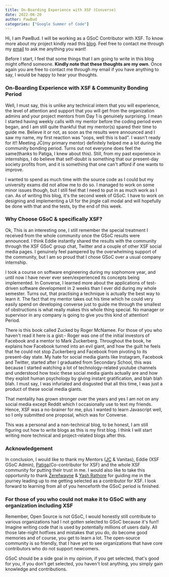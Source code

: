 ```yaml
---
title: On-Boarding Experience with XSF (Converse)
date: 2022-06-20
author: PawBud
categories: ["Google Summer of Code"]
---
```


Hi, I am PawBud. I will be working as a GSoC Contributor with XSF. To know more about my project kindly read this [blog](https://xmpp.org/2022/05/xmpp-google-summer-of-code-2022-welcome-new-contributors/). Feel free to contact me through my [email](ferrypieme@gmail.com) to ask me anything you want!

Before I start, I feel that some things that I am going to write in this blog might offend someone. **Kindly note that these thoughts are my own**. Once again you are free to contact me through my email if you have anything to say, I would be happy to hear your thoughts.


### On-Boarding Experience with XSF & Community Bonding Period
Well, I must say, this is unlike any technical intern that you will experience, the level of attention and support that you will get from the organization admins and your project mentors from Day 1 is genuinely surprising. I mean I started having weekly calls with my mentor before the coding period even began, and
I am still quite thankful that my mentor(s) spared their time to guide me. Believe it or not, as soon as the results were announced and I saw my name, my first reaction was "oops, well this is bad". I wasn't ready for it!! Meeting JC(my primary mentor) definitely helped me a lot during the community bonding period. 
Turns out not everyone does feel the same(thanks to Patiga, I knew about this). Still, from my past experience in internships, I do believe that self-doubt is something that our present-day society profits from, and it is something that one can't afford if one wants to improve.

I wanted to spend as much time with the source code as I could but my university exams did not allow me to do so. I managed to work on some minor issues though, but I still feel that I need to put in as much work as I can. As of writing this blog, it's the second week of GSoC. I have to work on designing and
implementing a UI for the jingle call modal and will hopefully be done with that and the tests, by the end of this week.


### Why Choose GSoC & specifically XSF?
Ok, This is an interesting one, I still remember the special treatment I received from the whole community once the GSoC results were announced. I think Eddie instantly shared the results with the community through the XSF GSoC group chat, Twitter and a couple of other XSF social media pages. I genuinely feel pampered
by the overwhelming support of the community, but I am so proud that I chose GSoC over a usual company internship.

I took a course on software engineering during my sophomore year, and until now I have never ever seen/experienced its concepts being implemented. In Converse, I learned more about the applications of test-driven software development in 2 weeks than I ever did during my whole semester. Turns out, that practising a technique 
is actually the best way to learn it. The fact that my mentor takes out his time which he could very easily spend on developing converse just to guide me through the smallest of obstructions is what really makes this whole thing special. No manager or supervisor in any company is going to give you this kind of attention!
Period.

There is this book called Zucked by Roger McNamee. For those of you who haven't read it here is a gist:- Roger was one of the initial investors of Facebook and a mentor to Mark Zuckerberg. Throughout the book, he explains how Facebook turned into an evil giant, and how the guilt he feels that he could not stop Zuckerberg 
and Facebook from pivoting to its present-day state. My hate for social media giants like Instagram, Facebook and Twitter, started after I graduated from Secondary School, this was because I started watching a lot of technology-related youtube channels and understood how toxic these social media giants actually are and how 
they exploit human psychology by giving instant gratification, and blah blah blah. I must say, I was infuriated and disgusted that all this time, I was just a product of these social media giants.

That mentality has grown stronger over the years and yes I am not on any social media except Reddit which I occasionally use to text my friends. Hence, XSF was a no-brainer for me, plus I wanted to learn Javascript well, so I only submitted one proposal, which was for Converse.

This was a personal and a non-technical blog, to be honest, I am still figuring out how to write blogs as this is my first blog. I think I will start writing more technical and project-related blogs after this.

### Acknowledgement
In conclusion, I would like to thank my Mentors ([JC](https://github.com/jcbrand) & Vanitas),  Eddie (XSF GSoC Admin), [Patiga](https://github.com/Patiga)(Co-contributor for XSF) and the whole XSF community for putting their trust in me. I would also like to take this opportunity to thank [Zerefwayne](https://github.com/zerefwayne) 
& [Yash Rathore](https://github.com/YashRE42) for guiding me in the journey leading up to me getting selected as a contributor for XSF. I look forward to learning from all of you henceforth the GSoC period is finished.

### For those of you who could not make it to GSoC with any organization including XSF
Remember, Open Source is not GSoC, I would honestly still contribute to various organizations had I not gotten selected to GSoC because it's fun!! Imagine writing code that is used by potentially millions of users daily. All those late-night hotfixes and mistakes that you do, do become good memories and of course, you get
to learn a lot. The open-source community is so friendly, that I have yet to see organizations that have core contributors who do not support newcomers.

GSoC should be a side goal in my opinion, if you get selected, that's good for you, if you don't get selected, you haven't lost anything, you simply gain knowledge and contributions.
